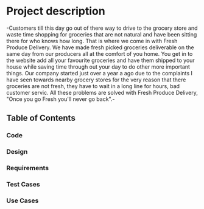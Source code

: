 # Project description 

-Customers till this day go out of there way to drive to the grocery store and waste time shopping for groceries that are not natural and have been sitting there for who knows how long. That is where we come in with Fresh Produce Delivery. We have made fresh picked groceries deliverable on the same day from our producers all at the comfort of you home. You get in to the website add all your favourite groceries and have them shipped to your house while saving time through out your day to do other more important things. Our company started just over a year a ago due to the complaints I have seen towards nearby grocery stores for the very reason that there groceries are not fresh, they have to wait in a long line for hours, bad customer servic. All these problems are solved with Fresh Produce Delivery, "Once you go Fresh you'll never go back".-

## Table of Contents

### Code

### Design 

### Requirements

### Test Cases

### Use Cases
